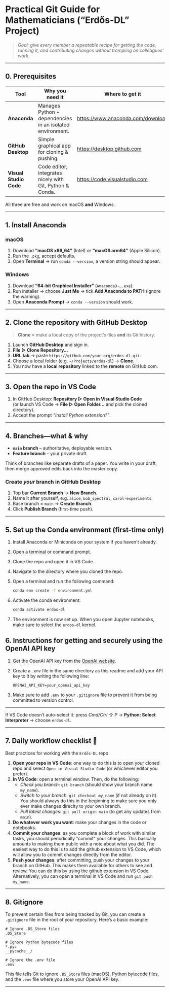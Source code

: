 # Practical Git Guide for Mathematicians (“Erdős-DL” Project)

> *Goal: give every member a repeatable recipe for getting the code, running it, and contributing changes without trampling on colleagues’ work.*

---

## 0. Prerequisites

| Tool | Why you need it | Where to get it |
|------|-----------------|-----------------|
| **Anaconda** | Manages Python + dependencies in an isolated environment. | <https://www.anaconda.com/download> |
| **GitHub Desktop** | Simple graphical app for cloning & pushing. | <https://desktop.github.com> |
| **Visual Studio Code** | Code editor; integrates nicely with Git, Python & Conda. | <https://code.visualstudio.com> |

All three are free and work on macOS **and** Windows.

---

## 1. Install Anaconda

### macOS  

1. Download **“macOS x86_64”** (Intel) *or* **“macOS arm64”** (Apple Silicon).  
2. Run the `.pkg`, accept defaults.  
3. Open **Terminal** → run `conda --version`; a version string should appear.

### Windows  

1. Download **“64-bit Graphical Installer”** (`Anaconda3-….exe`).  
2. Run installer → choose **Just Me** → tick **Add Anaconda to PATH** (ignore the warning).  
3. Open **Anaconda Prompt** → `conda --version` should work.

---

## 2. Clone the repository with GitHub Desktop

> **Clone** = make a local copy of the project’s files **and** its Git history.

1. Launch **GitHub Desktop** and sign in.  
2. **File ▷ Clone Repository…**  
3. **URL tab** → paste `https://github.com/your-org/erdos-dl.git`.  
4. Choose a local folder (e.g. `~/Projects/erdos-dl`) → **Clone**.  
5. You now have a **local repository** linked to the **remote** on GitHub.com.

---

## 3. Open the repo in VS Code

1. In GitHub Desktop: **Repository ▷ Open in Visual Studio Code**  
   (or launch VS Code → **File ▷ Open Folder…** and pick the cloned directory).  
2. Accept the prompt *“Install Python extension?”*.

---

## 4. Branches—what & why

* **`main` branch** – authoritative, deployable version.  
* **Feature branch** – your private draft.

Think of branches like separate drafts of a paper. You write in your draft, then merge approved edits back into the master copy.

### Create *your* branch in GitHub Desktop

1. Top bar **Current Branch** → **New Branch**.  
2. Name it after yourself, e.g. `alice`, `bob_spectral`, `carol-experiments`.  
3. Base branch = `main` → **Create Branch**.  
4. Click **Publish Branch** (first-time push).

---

## 5. Set up the Conda environment (first-time only)

1. Install Anaconda or Miniconda on your system if you haven't already.
2. Open a terminal or command prompt.
3. Clone the repo and open it in VS Code.
4. Navigate to the directory where you cloned the repo.
5. Open a terminal and run the following command:

    ```bash
    conda env create -f environment.yml
    ```

6. Activate the conda environment:

    ```bash
    conda activate erdos-dl
    ```

7. The environment is now set up. When you open Jupyter notebooks, make sure to select the `erdos-dl` kernel.

## 6. Instructions for getting and securely using the OpenAI API key

1. Get the OpenAI API key from the [OpenAI website](https://platform.openai.com/signup).
2. Create a `.env` file in the same directory as this readme and add your API key to it by writing the following line:

   ```plaintext
   OPENAI_API_KEY=your_openai_api_key
   ```

3. Make sure to add `.env` to your `.gitignore` file to prevent it from being committed to version control.

---

If VS Code doesn’t auto-select it: press *Cmd/Ctrl ⇧ P* → **Python: Select Interpreter** → choose `erdos-dl`.

---

## 7. Daily workflow checklist 🚦

Best practices for working with the `Erdős-DL` repo:

1. **Open your repo in VS Code**: one way to do this is to open your cloned repo and select `Open in Visual Studio Code` (or whichever editor you prefer).
2. **In VS Code**: open a terminal window. Then, do the following:
    * *Check you branch*: `git branch` (should show your branch name `my_name`).
    * *Switch to your branch*: `git checkout my_name` (if not already on it). You should always do this in the beginning to make sure you only ever make changes direclty to your own branch.
    * *Pull latest changes*: `git pull origin main` (to get any updates from `main`).
3. **Do whatever work you want**: make your changes in the code or notebooks.
4. **Commit your changes**: as you complete a block of work with similar tasks, you should periodically "commit" your changes. This basically amounts to making them public with a note about what you did. The easiest way to do this is to add the github extension to VS Code, which will allow you to commit changes directly from the editor.
5. **Push your changes**: after committing, push your changes to your branch on GitHub. This makes them available for others to see and review. You can do this by using the github extension in VS Code. Alternatively, you can open a terminal in VS Code and run `git push my_name`.

---

## 8. Gitignore

To prevent certain files from being tracked by Git, you can create a `.gitignore` file in the root of your repository. Here’s a basic example:

```plaintext
# Ignore .DS_Store files
.DS_Store

# Ignore Python bytecode files
*.pyc
__pycache__/

# Ignore the .env file
.env
```

This file tells Git to ignore `.DS_Store` files (macOS), Python bytecode files, and the `.env` file where you store your OpenAI API key.

---
